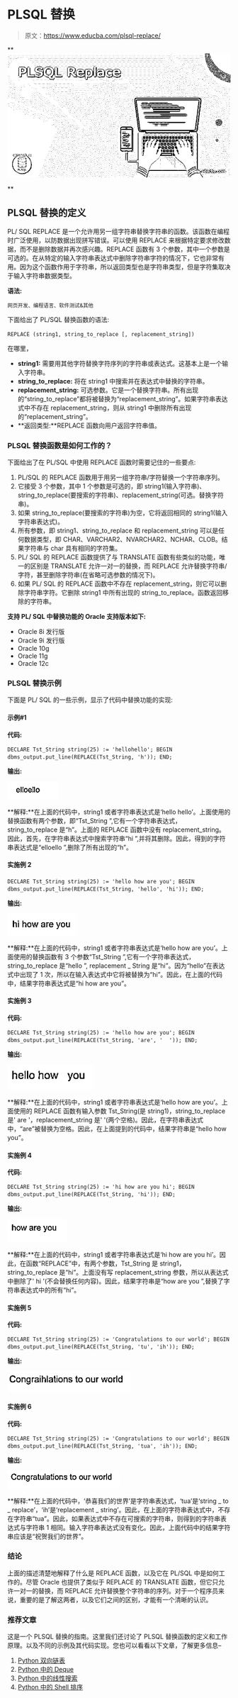 # PLSQL 替换

> 原文：<https://www.educba.com/plsql-replace/>

**![PLSQL Replace](img/bfecfab3c4c46996337140141493dd74.png)

** 

## PLSQL 替换的定义

PL/ SQL REPLACE 是一个允许用另一组字符串替换字符串的函数。该函数在编程时广泛使用，以防数据出现拼写错误。可以使用 REPLACE 来根据特定要求修改数据，而不是删除数据并再次感兴趣。REPLACE 函数有 3 个参数，其中一个参数是可选的。在从特定的输入字符串表达式中删除字符串字符的情况下，它也非常有用。因为这个函数作用于字符串，所以返回类型也是字符串类型，但是字符集取决于输入字符串数据类型。

**语法:**

<small>网页开发、编程语言、软件测试&其他</small>

下面给出了 PL/SQL 替换函数的语法:

`REPLACE (string1, string_to_replace [, replacement_string])`

在哪里，

*   **string1:** 需要用其他字符替换字符序列的字符串或表达式。这基本上是一个输入字符串。
*   **string_to_replace:** 将在 string1 中搜索并在表达式中替换的字符串。
*   **replacement_string:** 可选参数。它是一个替换字符串。所有出现的“string_to_replace”都将被替换为“replacement_string”。如果字符串表达式中不存在 replacement_string，则从 string1 中删除所有出现的“replacement_string”。
*   **返回类型:**REPLACE 函数向用户返回字符串值。

### PLSQL 替换函数是如何工作的？

下面给出了在 PL/SQL 中使用 REPLACE 函数时需要记住的一些要点:

1.  PL/SQL 的 REPLACE 函数用于用另一组字符串/字符替换一个字符串序列。
2.  它接受 3 个参数，其中 1 个参数是可选的，即 string1(输入字符串)、string_to_replace(要搜索的字符串)、replacement_string(可选。替换字符串)。
3.  如果 string_to_replace(要搜索的字符串)为空，它将返回相同的 string1(输入字符串表达式)。
4.  所有参数，即 string1、string_to_replace 和 replacement_string 可以是任何数据类型，即 CHAR、VARCHAR2、NVARCHAR2、NCHAR、CLOB。结果字符串与 char 具有相同的字符集。
5.  PL/ SQL 的 REPLACE 函数提供了与 TRANSLATE 函数有些类似的功能，唯一的区别是 TRANSLATE 允许一对一的替换，而 REPLACE 允许替换字符串/字符，甚至删除字符串(在省略可选参数的情况下)。
6.  如果 PL/ SQL 的 REPLACE 函数中不存在 replacement_string，则它可以删除字符串字符。它删除 string1 中所有出现的 string_to_replace。函数返回移除的字符串。

**支持 PL/ SQL 中替换功能的 Oracle 支持版本如下:**

*   Oracle 8i 发行版
*   Oracle 9i 发行版
*   Oracle 10g
*   Oracle 11g
*   Oracle 12c

### PLSQL 替换示例

下面是 PL/ SQL 的一些示例，显示了代码中替换功能的实现:

#### 示例#1

**代码:**

`DECLARE
Tst_String string(25) := 'hellohello';
BEGIN
dbms_output.put_line(REPLACE(Tst_String, 'h'));
END;`

**输出:**

![PLSQL Replace-1.1](img/aa9e974cdbe81c8fc9a35131bcdfc988.png)



**解释:**在上面的代码中，string1 或者字符串表达式是‘hello hello’。上面使用的替换函数有两个参数，即“Tst_String ”,它有一个字符串表达式，string_to_replace 是“h”。上面的 REPLACE 函数中没有 replacement_string。因此，首先，在字符串表达式中搜索字符串“hi ”,并将其删除。因此，得到的字符串表达式是“elloello ”,删除了所有出现的“h”。

#### 实施例 2

`DECLARE
Tst_String string(25) := 'hello how are you';
BEGIN
dbms_output.put_line(REPLACE(Tst_String, 'hello', 'hi'));
END;`

**输出:**

![PLSQL Replace-1.2](img/7178c44e3524fad823aa14e1aef1de7f.png)



**解释:**在上面的代码中，string1 或者字符串表达式是‘hello how are you’。上面使用的替换函数有 3 个参数“Tst_String ”,它有一个字符串表达式，string_to_replace 是“hello ”, replacement _ String 是“hi”。因为“hello”在表达式中出现了 1 次，所以在输入表达式中它将被替换为“hi”。因此，在上面的代码中，结果字符串表达式是“hi how are you”。

#### 实施例 3

**代码:**

`DECLARE
Tst_String string(25) := 'hello how are you';
BEGIN
dbms_output.put_line(REPLACE(Tst_String, 'are', '  '));
END;`

**输出:**

![PLSQL Replace-1.3](img/f7bb785b0fcc31367b730f5e63069428.png)



**解释:**在上面的代码中，string1 或者字符串表达式是‘hello how are you’。上面使用的 REPLACE 函数有输入参数 Tst_String(是 string1)，string_to_replace 是' are '，replacement_string 是' '(两个空格)。因此，在字符串表达式中，“are”被替换为空格。因此，在上面提到的代码中，结果字符串是“hello how you”。

#### 实施例 4

**代码:**

`DECLARE
Tst_String string(25) := 'hi how are you hi';
BEGIN
dbms_output.put_line(REPLACE(Tst_String, 'hi'));
END;`

**输出:**

![Output-1.4](img/99372580b6787fd03165b88f718ffc8c.png)



**解释:**在上面的代码中，string1 或者字符串表达式是‘hi how are you hi’。因此，在函数“REPLACE”中，有两个参数，Tst_String 是 string1，string_to_replace 是“hi”。上面没有写 replacement_string 参数，所以从表达式中删除了' hi '(不会替换任何内容)。因此，结果字符串是“how are you ”,替换了字符串表达式中的所有“hi”。

#### 实施例 5

**代码:**

`DECLARE
Tst_String string(25) := 'Congratulations to our world';
BEGIN
dbms_output.put_line(REPLACE(Tst_String, 'tu', 'ih'));
END;`

**输出:**

![Output-1.5](img/4e4aacdb7a102e36f752fd3300a8d2bc.png)



#### 实施例 6

**代码:**

`DECLARE
Tst_String string(25) := 'Congratulations to our world';
BEGIN
dbms_output.put_line(REPLACE(Tst_String, 'tua', 'ih'));
END;`

**输出:**

![Output-1.6](img/c89a059d9aa80c8f9de47e140057f06a.png)



**解释:**在上面的代码中，‘恭喜我们的世界’是字符串表达式，‘tua’是‘string _ to _ replace’，‘ih’是‘replacement _ string’。因此，在上面的字符串表达式中，不存在字符串“tua”。因此，如果表达式中不存在可搜索的字符串，则得到的字符串表达式与字符串 1 相同。输入字符串表达式没有变化。因此，上面代码中的结果字符串应该是“祝贺我们的世界”。

### 结论

上面的描述清楚地解释了什么是 REPLACE 函数，以及它在 PL/SQL 中是如何工作的。尽管 Oracle 也提供了类似于 REPLACE 的 TRANSLATE 函数，但它只允许一对一的替换，而 REPLACE 允许替换整个字符串的序列。对于一个程序员来说，重要的是了解这两者，以及它们之间的区别，才能有一个清晰的认识。

### 推荐文章

这是一个 PLSQL 替换的指南。这里我们还讨论了 PLSQL 替换函数的定义和工作原理。以及不同的示例及其代码实现。您也可以看看以下文章，了解更多信息–

1.  [Python 双向链表](https://www.educba.com/python-doubly-linked-list/)
2.  [Python 中的 Deque](https://www.educba.com/deque-in-python/)
3.  [Python 中的线性搜索](https://www.educba.com/linear-search-in-python/)
4.  [Python 中的 Shell 排序](https://www.educba.com/shell-sort-in-python/)





